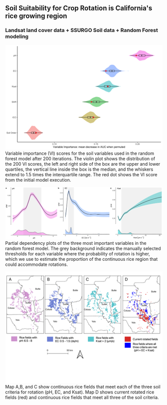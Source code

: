 ## Soil Suitability for Crop Rotation is California's rice growing region  
### Landsat land cover data + SSURGO Soil data + Random Forest modeling  



  
  
  
![](variable_importance_plot_20220923.png)  
Variable importance (VI) scores for the soil variables used in the random forest model after 200 iterations. The violin plot shows the distribution of the 200 VI scores, the left and right side of the box are the upper and lower quartiles, the vertical line inside the box is the median, and the whiskers extend to 1.5 times the interquartile range. The red dot shows the VI score from the initial model execution.  
  
  
  
![](pdp_plot_20221202_EDIT.png)  
Partial dependency plots of the three most important variables in the random forest model. The grey background indicates the manually selected thresholds for each variable where the probability of rotation is higher, which we use to estimate the proportion of the continuous rice region that could accommodate rotations.  
  
  
  
![](3_panel_map_multi_legend.png)  
Map A,B, and C show continuous rice fields that meet each of the three soil criteria for rotation (pH, EC, and Ksat). Map D shows current rotated rice fields (red) and continuous rice fields that meet all three of the soil criteria.  





